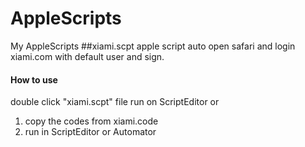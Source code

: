 # AppleScripts
My AppleScripts
##xiami.scpt
apple script auto open safari and login xiami.com with default user and sign.
#### How to use
double click "xiami.scpt" file run on ScriptEditor
or
1. copy the codes from xiami.code 
2. run in ScriptEditor or Automator
